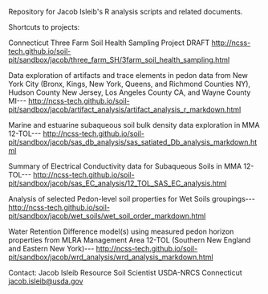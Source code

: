 Repository for Jacob Isleib's R analysis scripts and related documents.

Shortcuts to projects:

Connecticut Three Farm Soil Health Sampling Project DRAFT
http://ncss-tech.github.io/soil-pit/sandbox/jacob/three_farm_SH/3farm_soil_health_sampling.html

Data exploration of artifacts and trace elements in pedon data from New York City (Bronx, Kings, New York, Queens, and Richmond Counties NY), Hudson County New Jersey, Los Angeles County CA, and Wayne County MI---
http://ncss-tech.github.io/soil-pit/sandbox/jacob/artifact_analysis/artifact_analysis_r_markdown.html

Marine and estuarine subaqueous soil bulk density data exploration in MMA 12-TOL---
http://ncss-tech.github.io/soil-pit/sandbox/jacob/sas_db_analysis/sas_satiated_Db_analysis_markdown.html

Summary of Electrical Conductivity data for Subaqueous Soils in MMA 12-TOL---
http://ncss-tech.github.io/soil-pit/sandbox/jacob/sas_EC_analysis/12_TOL_SAS_EC_analysis.html

Analysis of selected Pedon-level soil properties for Wet Soils groupings---
http://ncss-tech.github.io/soil-pit/sandbox/jacob/wet_soils/wet_soil_order_markdown.html

Water Retention Difference model(s) using measured pedon horizon properties from MLRA Management Area 12-TOL (Southern New England and Eastern New York)---
http://ncss-tech.github.io/soil-pit/sandbox/jacob/wrd_analysis/wrd_analysis_markdown.html

Contact:
Jacob Isleib
Resource Soil Scientist
USDA-NRCS Connecticut
jacob.isleib@usda.gov


